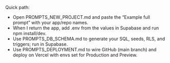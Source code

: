Quick path:

- Open PROMPTS_NEW_PROJECT.md and paste the “Example full prompt” with your app/repo names.
- When I return the app, add .env from the values in Supabase and run npm install/dev.
- Use PROMPTS_DB_SCHEMA.md to generate your SQL, seeds, RLS, and triggers; run in Supabase.
- Use PROMPTS_DEPLOYMENT.md to wire GitHub (main branch) and deploy on Vercel with envs set for Production and Preview.
